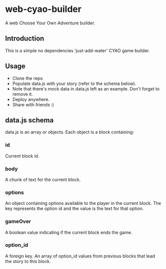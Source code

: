 # web-cyao-builder
A web Choose Your Own Adventure builder. 

## Introduction
This is a simple no dependencies 'just-add-water' CYAO game builder. 

## Usage
- Clone the repo
- Populate data.js with your story (refer to the schema below).
- Note that there's mock data in data.js left as an example. Don't forget to remove it.
- Deploy anywhere.
- Share with friends :)

## data.js schema
data.js is an array or objects. Each object is a block containing:

### id
Current block id.

### body
A chunk of text for the current block.

### options
An object containing options available to the player in the current block. The key represents the option id and the value is the text for that option.

### gameOver
A boolean value indicating if the current block ends the game.

### option_id
A foreign key. An array of option_id values from previous blocks that lead the story to this block.



